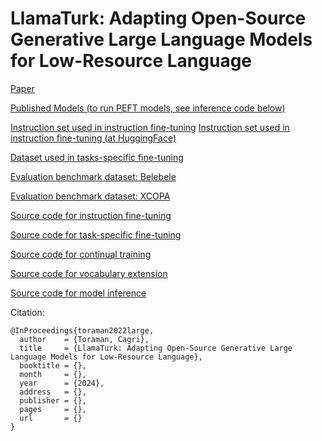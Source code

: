 # LlamaTurk: Adapting Open-Source Generative Large Language Models for Low-Resource Language

[Paper](https://arxiv.org/)

[Published Models (to run PEFT models, see inference code below)](https://huggingface.co/metunlp)

[Instruction set used in instruction fine-tuning](data/llamaturk_instruction_set.json)
[Instruction set used in instruction fine-tuning (at HuggingFace)](https://huggingface.co/datasets/metunlp/LlamaTurk-Instruction-Set)

[Dataset used in tasks-specific fine-tuning](https://huggingface.co/datasets/maydogan/TRSAv1)

[Evaluation benchmark dataset: Belebele](https://huggingface.co/datasets/facebook/belebele/viewer/default/tur_Latn)

[Evaluation benchmark dataset: XCOPA](https://huggingface.co/datasets/xcopa/viewer/tr)

[Source code for instruction fine-tuning](src/finetune_instruction.py)

[Source code for task-specific fine-tuning](src/finetune_task.py)

[Source code for continual training](src/continual_train.py)

[Source code for vocabulary extension](src/vocabulary_extension.py)

[Source code for model inference](src/inference.py)

Citation:
```
@InProceedings{toraman2022large,
  author    = {Toraman, Cagri},
  title     = {LlamaTurk: Adapting Open-Source Generative Large Language Models for Low-Resource Language},
  booktitle = {},
  month     = {},
  year      = {2024},
  address   = {},
  publisher = {},
  pages     = {},
  url       = {}
}
```

